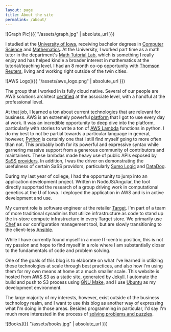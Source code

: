 ```yaml
---
layout: page
title: About the site
permalink: /about/
---
```


![Graph Pic]({{ "/assets/graph.jpg" | absolute_url }})

I studied at the [University of Iowa](https://uiowa.edu/), receiving bachelor degrees in [Computer Science](https://cs.uiowa.edu/) and [Mathematics](https://math.uiowa.edu/). At the University, I worked part time as a math tutor in the department's [Math Tutorial Lab](https://math.uiowa.edu/math-tutorial-lab), which is something I really enjoy and has helped kindle a broader interest in mathematics at the tutorial/teaching level. I had an 8 month co-op opportunity with [Thomson Reuters](https://www.thomsonreuters.com/en.html), living and working right outside of the twin cities.

![AWS Logo]({{ "/assets/aws_logo.png" | absolute_url }})

The group that I worked in is fully cloud native. Several of our people are AWS solutions architect [certified](https://aws.amazon.com/certification/) at the associate level, with a handful at the professional level.  

At that job, I learned a ton about current technologies that are relevant for business. AWS is an extremely powerful [platform](https://en.wikipedia.org/wiki/Platform_as_a_service) that I got to use every day at work. It was an incredible opportunity to deep dive into the platform, particularly with stories to write a ton of [AWS Lambda](https://aws.amazon.com/lambda/) functions in python. I do my best to not be partial towards a particular language in general, however, [Python](https://www.python.org/) is certainly one that I still find myself going to more often than not. This probably both for its powerful and expressive syntax while garnering massive support from a generous community of contributors and maintainers. These lambdas made heavy use of public APIs exposed by [SaSS providers](https://en.wikipedia.org/wiki/Software_as_a_service). In addition, I was the driver on demonstrating the usefulness of certain SaSS providors, particularly [Sumo Logic](https://www.sumologic.com/) and [DataDog](https://www.datadoghq.com/).

During my last year of college, I had the opportunity to jump into an application development project. Written in NodeJS/Angular, the tool directly supported the research of a group driving work in computational genetics at the U of Iowa. I deployed the application in AWS and is in active development and use.

My current role is software engineer at the retailer [Target](https://target.com). I'm part of a team of more traditional sysadmins that utilize infrastructure as code to stand up the in-store compute infrastructure in every Target store. We primarily use [Chef](https://www.chef.io) as our configuration management tool, but are slowly transitioning to the client-less [Ansible](https://www.ansible.com).

While I have currently found myself in a more IT-centric position, this is not my passion and hope to find myself in a role where I am substantially closer to the fundamentals of code and problem solving.

One of the goals of this blog is to elaborate on what I've learned in utilizing these technologies at scale through best practices, and also how I'm using them for my own means at home at a much smaller scale. This website is hosted from [AWS S3](https://aws.amazon.com/s3/) as a static site, generated by [Jekyll](https://jekyllrb.com/). I automate the build and push to S3 process using [GNU Make](https://www.gnu.org/software/make/), and I use [Ubuntu](https://www.ubuntu.com) as my development environment.

The large majority of my interests, however, exist outside of the business technology realm, and I want to use this blog as another way of expressing what I'm doing in those areas. Besides programming in particular, I'd say I'm much more interested in the process of [solving problems and puzzles](https://en.wikipedia.org/wiki/Problem_solving).

![Books]({{ "/assets/books.jpg" | absolute_url }})